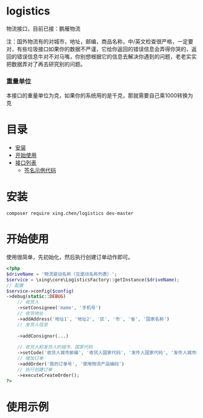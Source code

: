 # logistics
物流接口，目前已接：鹏雁物流

注：国外物流有的对城市，地址，邮编，商品名称，中/英文检查很严格，一定要对，有些垃圾接口如果你的数据不严谨，它给你返回的错误信息会弄得你哭的，返回的错误信息牛对不对马嘴，你别想根据它的信息去解决你遇到的问题，老老实实把数据弄对了再去研究别的问题。

### 重量单位
本接口的重量单位为克，如果你的系统用的是千克，那就需要自己乘1000转换为克

# 目录
* [安装](#安装)
* [开始使用](#开始使用)
* [接口列表](#使用示例)
    * [签名示例代码](#获取签名示例代码)
    
# 安装
```$xslt
composer require xing.chen/logistics dev-master
```

# 开始使用
使用很简单，先初始化，然后执行创建订单动作即可。
```php
<?php
$driveName = '物流驱动名称（见驱动名称列表）';
$service = \xing\core\LogisticsFactory::getInstance($driveName);
// 配置
$service->config($config)
->debug(static::DEBUG)
    // 收货人
    ->setConsignee('mame', '手机号')
    // 收货地址
    ->addAddress('地址1', '地址2', '区', '市', '省', '国家名称')
    // 发货人信息
    
    ->addConsignor(...)
    
    // 收货人和发货人的城市、国家代码
    ->setCode('收货人城市邮编', '收货人国家代码', '发件人国家代码', '发件人城市邮编')
    // 增加订单
    ->addOrder('我的订单号', '使用物流产品编码')
    // 执行创建订单
    ->executeCreateOrder();
?>


```
# 使用示例

